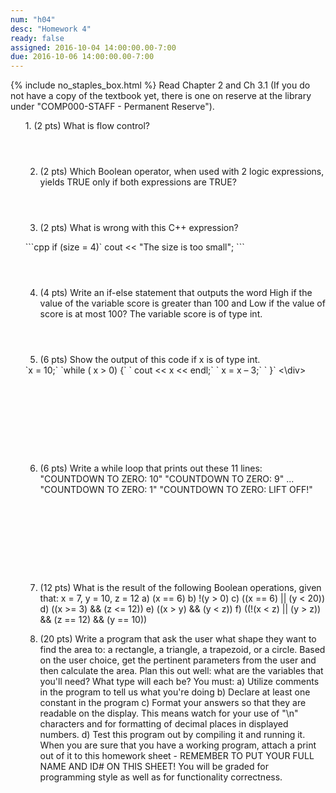 ```yaml
---
num: "h04"
desc: "Homework 4"
ready: false
assigned: 2016-10-04 14:00:00.00-7:00
due: 2016-10-06 14:00:00.00-7:00
---
```

{% include no_staples_box.html %}
Read Chapter 2 and Ch 3.1 (If you do not have a copy of the textbook yet, there is one on reserve at the library under "COMP000-STAFF - Permanent Reserve").

<ol markdown="1">
1.	(2 pts) What is flow control?
  <div style="margin-bottom:4em"></div>

2.	(2 pts) Which Boolean operator, when used with 2 logic expressions, yields TRUE only if both expressions are TRUE?
  <div style="margin-bottom:4em"></div>

3.	(2 pts) What is wrong with this C++ expression?
  <div style="margin-bottom:1em"></div>
  <div markdown="1">
  ```cpp
  if (size = 4)`
  cout << "The size is too small";
  ```
  </div>
  <div style="margin-bottom:4em"></div>

4.	(4 pts) Write an if-else statement that outputs the word High if the value of the variable score is greater than 100 and Low if the value of score is at most 100? The variable score is of type int. 
  <div style="margin-bottom:4em"></div>

5.	(6 pts) Show the output of this code if x is of type int.
<div markdown="1">
`x = 10;`
`while ( x > 0) {`
`	cout << x << endl;`
`	x = x – 3;`
` }`
<\div>
  <div style="margin-bottom:10em"></div>
 
  <div class="pagebreak"></div>

6.	(6 pts) Write a while loop that prints out these 11 lines: 
"COUNTDOWN TO ZERO: 10"
"COUNTDOWN TO ZERO: 9"
...
"COUNTDOWN TO ZERO: 1"
"COUNTDOWN TO ZERO: LIFT OFF!"
  <div style="margin-bottom:10em"></div>

7.	(12 pts)  What is the result of the following Boolean operations, given that: x = 7, y = 10, z = 12
a) (x == 6)
b) !(y > 0)
c) ((x == 6) || (y < 20))
d) ((x >= 3) && (z <= 12))
e) ((x > y) && (y < z))
f) ((!(x < z) || (y > z)) && (z == 12) && (y == 10))

8.	(20 pts) Write a program that ask the user what shape they want to find the area to: a rectangle, a triangle, a trapezoid, or a circle. Based on the user choice, get the pertinent parameters from the user and then calculate the area.
Plan this out well: what are the variables that you'll need? What type will each be?
You must:
	a) Utilize comments in the program to tell us what you're doing
	b) Declare at least one constant in the program
	c) Format your answers so that they are readable on the display. This means watch for your use of "\n" characters and for formatting of decimal places in displayed numbers.
	d) Test this program out by compiling it and running it. 
When you are sure that you have a working program, attach a print out of it to this homework sheet - REMEMBER TO PUT YOUR FULL NAME AND ID# ON THIS SHEET! You will be graded for programming style as well as for functionality correctness.


